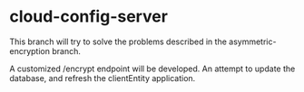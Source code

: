 # cloud-config-server

This branch will try to solve the problems described in the asymmetric-encryption branch.

A customized /encrypt endpoint will be developed.
An attempt to update the database, and refresh the clientEntity application.








